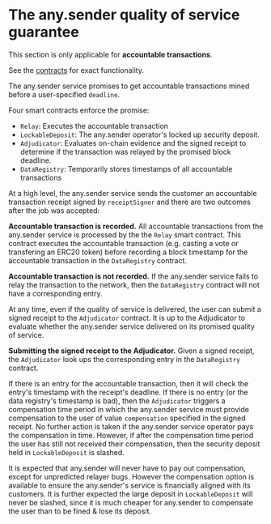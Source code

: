 # The any.sender quality of service guarantee

This section is only applicable for **accountable transactions**.

See the [contracts](https://github.com/PISAresearch/contracts.any.sender) for exact functionality.

The any.sender service promises to get accountable transactions mined before a user-specified `deadline`.

Four smart contracts enforce the promise:

- `Relay`: Executes the accountable transaction
- `LockableDeposit`: The any.sender operator's locked up security deposit.
- `Adjudicator`: Evaluates on-chain evidence and the signed receipt to determine if the transaction was relayed by the promised block deadline.
- `DataRegistry`: Temporarily stores timestamps of all accountable transactions

At a high level, the any.sender service sends the customer an accountable transaction receipt signed by `receiptSigner` and there are two outcomes after the job was accepted:

**Accountable transaction is recorded.** All accountable transactions from the any.sender service is processed by the the `Relay` smart contract. This contract executes the accountable transaction (e.g. casting a vote or transfering an ERC20 token) before recording a block timestamp for the accountable transaction in the `DataRegistry` contract.

**Accountable transaction is not recorded.** If the any.sender service fails to relay the transaction to the network, then the `DataRegistry` contract will not have a corresponding entry.

At any time, even if the quality of service is delivered, the user can submit a signed receipt to the `Adjudicator` contract. It is up to the Adjudicator to evaluate whether the any.sender service delivered on its promised quality of service.

**Submitting the signed receipt to the Adjudicator.** Given a signed receipt, the `Adjudicator` look ups the corresponding entry in the `DataRegistry` contract.

If there is an entry for the accountable transaction, then it will check the entry's timestamp with the receipt's deadline. If there is no entry (or the data registry's timestamp is bad), then the `Adjudicator` triggers a compensation time period in which the any.sender service must provide compensation to the user of value `compensation` specified in the signed receipt. No further action is taken if the any.sender service operator pays the compensation in time. However, if after the compensation time period the user has still not received their compensation, then the security deposit held in `LockableDeposit` is slashed.

It is expected that any.sender will never have to pay out compensation, except for unpredicted relayer bugs. However the compensation option is available to ensure the any.sender's service is financially aligned with its customers. It is further expected the large deposit in `LockableDeposit` will never be slashed, since it is much cheaper for any.sender to compensate the user than to be fined & lose its deposit.
